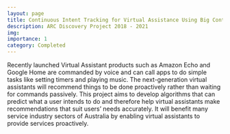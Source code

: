 ```yaml
---
layout: page
title: Continuous Intent Tracking for Virtual Assistance Using Big Contextual Data
description: ARC Discovery Project 2018 - 2021
img:
importance: 1
category: Completed
---
```


Recently launched Virtual Assistant products such as Amazon Echo and Google Home are commanded by voice and can call apps to do simple tasks like setting timers and playing music. The next-generation virtual assistants will recommend things to be done proactively rather than waiting for commands passively. This project aims to develop algorithms that can predict what a user intends to do and therefore help virtual assistants make recommendations that suit users’ needs accurately. It will benefit many service industry sectors of Australia by enabling virtual assistants to provide services proactively.